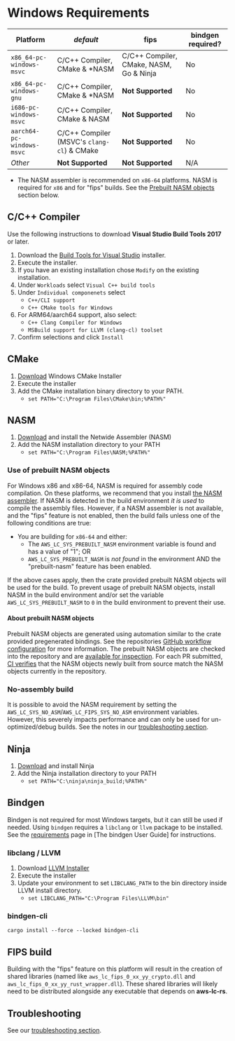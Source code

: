 # Windows Requirements

| Platform                  | *default*                                  | **fips**                                | bindgen required? |
|---------------------------|--------------------------------------------|-----------------------------------------|-------------------|
| `x86_64-pc-windows-msvc`  | C/C++ Compiler, CMake & \*NASM             | C/C++ Compiler, CMake, NASM, Go & Ninja | No                | 
| `x86_64-pc-windows-gnu`   | C/C++ Compiler, CMake & \*NASM             | **Not Supported**                       | No                |
| `i686-pc-windows-msvc`    | C/C++ Compiler, CMake & NASM               | **Not Supported**                       | No                |
| `aarch64-pc-windows-msvc` | C/C++ Compiler (MSVC's `clang-cl`) & CMake | **Not Supported**                       | No                |
| _Other_                   | **Not Supported**                          | **Not Supported**                       | N/A               |

* The NASM assembler is recommended on `x86-64` platforms. NASM is required for `x86` and for "fips" builds. See the
  [Prebuilt NASM objects](#prebuilt-nasm-objects) section below.

## C/C++ Compiler

Use the following instructions to download **Visual Studio Build Tools 2017** or later.

1. Download the [Build Tools for Visual Studio][WIN_TOOLS] installer.
2. Execute the installer.
3. If you have an existing installation chose `Modify` on the existing installation.
4. Under `Workloads` select `Visual C++ build tools`
5. Under `Individual componenets` select
    * `C++/CLI support`
    * `C++ CMake tools for Windows`
6. For ARM64/aarch64 support, also select:
    * `C++ Clang Compiler for Windows`
    * `MSBuild support for LLVM (clang-cl) toolset`
7. Confirm selections and click `Install`

## CMake

1. [Download](https://cmake.org/download/) Windows CMake Installer
2. Execute the installer
3. Add the CMake installation binary directory to your PATH.
    * `set PATH="C:\Program Files\CMake\bin;%PATH%"`

## NASM

1. [Download](https://nasm.us/) and install the Netwide Assembler (NASM)
2. Add the NASM installation directory to your PATH
    * `set PATH="C:\Program Files\NASM;%PATH%"`

### Use of prebuilt NASM objects

For Windows x86 and x86-64, NASM is required for assembly code compilation. On these platforms,
we recommend that you install [the NASM assembler](https://www.nasm.us/). If NASM is
detected in the build environment *it is used* to compile the assembly files. However,
if a NASM assembler is not available, and the "fips" feature is not enabled, then the build fails unless one of the
following conditions are true:

* You are building for `x86-64` and either:
    * The `AWS_LC_SYS_PREBUILT_NASM` environment variable is found and has a value of "1"; OR
    * `AWS_LC_SYS_PREBUILT_NASM` is *not found* in the environment AND the "prebuilt-nasm" feature has been enabled.

If the above cases apply, then the crate provided prebuilt NASM objects will be used for the build. To prevent usage of
prebuilt NASM
objects, install NASM in the build environment and/or set the variable `AWS_LC_SYS_PREBUILT_NASM` to `0` in the build
environment to prevent their use.

#### About prebuilt NASM objects

Prebuilt NASM objects are generated using automation similar to the crate provided pregenerated bindings. See the
repositories
[GitHub workflow configuration](https://github.com/aws/aws-lc-rs/blob/main/.github/workflows/sys-bindings-generator.yml)
for more information.
The prebuilt NASM objects are checked into the repository
and are [available for inspection](https://github.com/aws/aws-lc-rs/tree/main/aws-lc-sys/builder/prebuilt-nasm).
For each PR submitted,
[CI verifies](https://github.com/aws/aws-lc-rs/blob/8fb6869fc7bde92529a5cca40cf79513820984f7/.github/workflows/tests.yml#L209-L241)
that the NASM objects newly built from source match the NASM objects currently in the repository.

### No-assembly build

It is possible to avoid the NASM requirement by setting the `AWS_LC_SYS_NO_ASM`/`AWS_LC_FIPS_SYS_NO_ASM` environment
variables. However, this severely impacts performance and can only be used for un-optimized/debug builds. See the
notes in our [troubleshooting section](../resources.md#troubleshooting).

## Ninja

1. [Download](https://github.com/ninja-build/ninja/releases) and install Ninja
2. Add the Ninja installation directory to your PATH
    * `set PATH="C:\ninja\ninja_build;%PATH%"`

## Bindgen

Bindgen is not required for most Windows targets, but it can still be used if needed.
Using `bindgen` requires a `libclang` or `llvm` package to be installed.
See the [requirements](https://rust-lang.github.io/rust-bindgen/requirements.html) page in
[The bindgen User Guide] for instructions.

### libclang / LLVM

1. Download [LLVM Installer](https://github.com/llvm/llvm-project/releases/tag/llvmorg-15.0.6)
2. Execute the installer
3. Update your environment to set `LIBCLANG_PATH` to the bin directory inside LLVM install directory.
    * `set LIBCLANG_PATH="C:\Program Files\LLVM\bin"`

### bindgen-cli

```shell
cargo install --force --locked bindgen-cli
```

## FIPS build

Building with the "fips" feature on this platform will result in the creation of shared libraries (named like
`aws_lc_fips_0_xx_yy_crypto.dll` and `aws_lc_fips_0_xx_yy_rust_wrapper.dll`). These shared libraries will likely need to
be distributed alongside any executable that depends on **aws-lc-rs**.

## Troubleshooting

See our [troubleshooting section](../resources.md#troubleshooting).

[WIN_TOOLS]: https://aka.ms/vs/17/release/vs_BuildTools.exe
